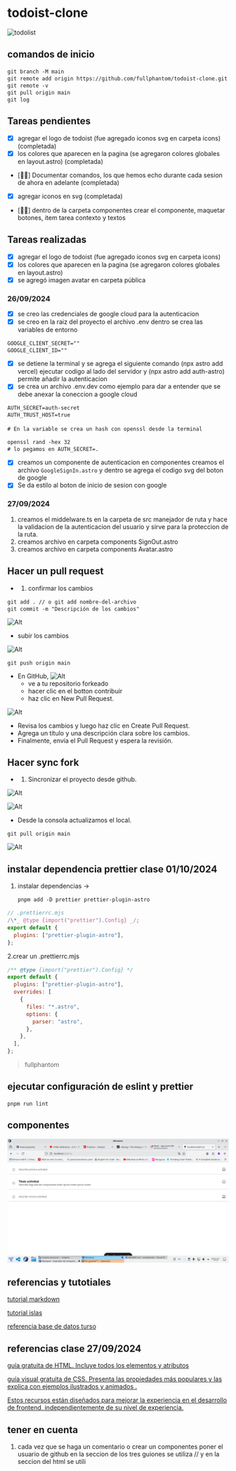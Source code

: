 # todoist-clone

![todolist](./.github/todois.png)

## comandos de inicio

```shell
git branch -M main
git remote add origin https://github.com/fullphantom/todoist-clone.git
git remote -v
git pull origin main
git log
```

## Tareas pendientes

- [x] agregar el logo de todoist (fue agregado iconos svg en carpeta icons) (completada)
- [x] los colores que aparecen en la pagina (se agregaron colores globales en layout.astro) (completada)
- [🏃‍♂️] Documentar comandos, los que hemos echo durante cada sesion de ahora en adelante (completada)
- [x] agregar iconos en svg (completada)
- [🏃‍♂️] dentro de la carpeta componentes crear el componente, maquetar botones, item tarea contexto y textos

## Tareas realizadas

- [x] agregar el logo de todoist (fue agregado iconos svg en carpeta icons)
- [x] los colores que aparecen en la pagina (se agregaron colores globales en layout.astro)
- [x] se agregó imagen avatar en carpeta pública

### 26/09/2024

- [x] se creo las credenciales de google cloud para la autenticacion
- [x] se creo en la raiz del proyecto el archivo .env dentro se crea las variables de entorno

```shell
GOOGLE_CLIENT_SECRET=""
GOOGLE_CLIENT_ID=""
```

- [x] se detiene la terminal y se agrega el siguiente comando (npx astro add vercel) ejecutar codigo al lado del servidor y (npx astro add auth-astro) permite añadir la autenticacion
- [x] se crea un archivo .env.dev como ejemplo para dar a entender que se debe anexar la coneccion a google cloud

```shell
AUTH_SECRET=auth-secret
AUTH_TRUST_HOST=true

# En la variable se crea un hash con openssl desde la terminal
```

```shell
openssl rand -hex 32
# lo pegamos en AUTH_SECRET=.
```

- [x] creamos un componente de autenticacion en componentes creamos el archivo `GoogleSignIn.astro` y dentro se agrega el codigo svg del boton de google
- [x] Se da estilo al boton de inicio de sesion con google

### 27/09/2024

1. creamos el middelware.ts en la carpeta de src manejador de ruta y hace la validacion de la autenticacion del usuario y sirve para la proteccion de la ruta.
2. creamos archivo en carpeta components SignOut.astro
3. creamos archivo en carpeta components Avatar.astro

## Hacer un pull request

- 1. confirmar los cambios

```shell
git add . // o git add nombre-del-archivo
git commit -m "Descripción de los cambios"
```

![Alt](<./.github/1%20(1).png>)

- subir los cambios

![Alt](<./.github/1%20(2).png>)

```shell
git push origin main
```

- En GitHub,
  ![Alt](<./.github/1%20(3).png>)
  - ve a tu repositorio forkeado
  - hacer clic en el botton contribuir
  - haz clic en New Pull Request.

![Alt](<./.github/1%20(4).png>)

- Revisa los cambios y luego haz clic en Create Pull Request.
- Agrega un título y una descripción clara sobre los cambios.
- Finalmente, envía el Pull Request y espera la revisión.

## Hacer sync fork

- 1. Sincronizar el proyecto desde github.

![Alt](./.github/SYNC1.jpg)

![Alt](./.github/SYNC2.jpg)

- Desde la consola actualizamos el local.

```shell
git pull origin main
```

![Alt](./.github/SYNC3.jpg)

## instalar dependencia prettier clase 01/10/2024

1. instalar dependencias ->

   ```shell
   pnpm add -D prettier prettier-plugin-astro
   ```

```js
// .prettierrc.mjs
/\*_ @type {import("prettier").Config} _/;
export default {
  plugins: ["prettier-plugin-astro"],
};
```

2.crear un .prettierrc.mjs

```js
/** @type {import("prettier").Config} */
export default {
  plugins: ["prettier-plugin-astro"],
  overrides: [
    {
      files: "*.astro",
      options: {
        parser: "astro",
      },
    },
  ],
};
```

> fullphantom

## ejecutar configuración de eslint y prettier

```shell
pnpm run lint
```

## componentes

![Alt](./.github/componentesection.png)

## referencias y tutotiales

[tutorial markdown](https://tutorialmarkdown.com/guia)

[tutorial islas](https://www.patterns.dev/vanilla/islands-architecture/)

[referencia base de datos turso](https://turso.tech/)

## referencias clase 27/09/2024

[guía gratuita de HTML. Incluye todos los elementos y atributos](https://htmlreference.io/)

[guía visual gratuita de CSS. Presenta las propiedades más populares y las explica con ejemplos ilustrados y animados .](https://cssreference.io/)

[Estos recursos están diseñados para mejorar la experiencia en el desarrollo de frontend, independientemente de su nivel de experiencia.](https://freefrontend.com)

## tener en cuenta

1. cada vez que se haga un comentario o crear un componentes poner el usuario de github
   en la seccion de los tres guiones se utiliza // y en la seccion del html se utili <!--comentarios-->
